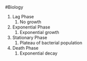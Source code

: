 #Biology
1. Lag Phase
	1. No growth
2. Exponential Phase
	1. Exponential growth
3. Stationary Phase
	1. Plateau of bacterial population
4. Death Phase
	1. Exponential decay
